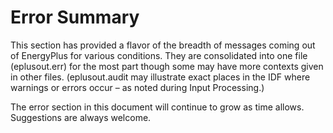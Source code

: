 # Error Summary

This section has provided a flavor of the breadth of messages coming out of EnergyPlus for various conditions. They are consolidated into one file (eplusout.err) for the most part though some may have more contexts given in other files. (eplusout.audit may illustrate exact places in the IDF where warnings or errors occur – as noted during Input Processing.)

The error section in this document will continue to grow as time allows. Suggestions are always welcome.